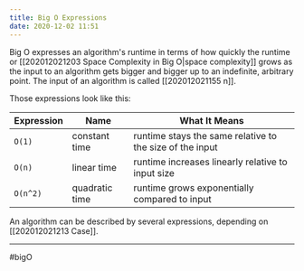 ```yaml
---
title: Big O Expressions
date: 2020-12-02 11:51
---
```


Big O expresses an algorithm's runtime in terms of how quickly the runtime or
[[202012021203 Space Complexity in Big O|space complexity]] grows as the input
to an algorithm gets bigger and bigger up to an indefinite, arbitrary point. The
input of an algorithm is called [[202012021155 n]].

Those expressions look like this:

| Expression | Name           | What It Means                                            |
| ---------- | -------------- | -------------------------------------------------------- |
| `O(1)`     | constant time  | runtime stays the same relative to the size of the input |
| `O(n)`     | linear time    | runtime increases linearly relative to input size        |
| `O(n^2)`   | quadratic time | runtime grows exponentially compared to input            |

An algorithm can be described by several expressions, depending on
[[202012021213 Case]].

---

#bigO

